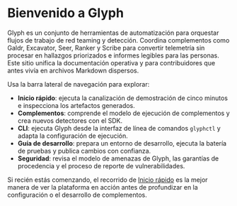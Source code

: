 # Bienvenido a Glyph

Glyph es un conjunto de herramientas de automatización para orquestar flujos de trabajo de red teaming y detección.
Coordina complementos como Galdr, Excavator, Seer, Ranker y Scribe para convertir telemetría sin procesar en hallazgos priorizados e informes legibles para las personas. Este sitio unifica la documentación operativa y para contribuidores que antes vivía en archivos Markdown dispersos.

Usa la barra lateral de navegación para explorar:

- **Inicio rápido**: ejecuta la canalización de demostración de cinco minutos e inspecciona los artefactos generados.
- **Complementos**: comprende el modelo de ejecución de complementos y crea nuevos detectores con el SDK.
- **CLI**: ejecuta Glyph desde la interfaz de línea de comandos `glyphctl` y adapta la configuración de ejecución.
- **Guía de desarrollo**: prepara un entorno de desarrollo, ejecuta la batería de pruebas y publica cambios con confianza.
- **Seguridad**: revisa el modelo de amenazas de Glyph, las garantías de procedencia y el proceso de reporte de vulnerabilidades.

Si recién estás comenzando, el recorrido de [Inicio rápido](quickstart.md#primeros-pasos) es la mejor manera de ver la plataforma en acción antes de profundizar en la configuración o el desarrollo de complementos.
